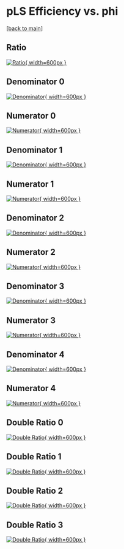 # pLS Efficiency vs. phi

[[back to main](./)]



## Ratio

[![Ratio](../mtv/var/pLS_xtr_11_-1_eff_phi.png){ width=600px }](../mtv/var/pLS_xtr_11_-1_eff_phi.pdf)

## Denominator 0

[![Denominator](../mtv/den/pLS_xtr_11_-1_eff_phi_den0.png){ width=600px }](../mtv/den/pLS_xtr_11_-1_eff_phi_den0.pdf)

## Numerator 0

[![Numerator](../mtv/num/pLS_xtr_11_-1_eff_phi_num0.png){ width=600px }](../mtv/num/pLS_xtr_11_-1_eff_phi_num0.pdf)

## Denominator 1

[![Denominator](../mtv/den/pLS_xtr_11_-1_eff_phi_den1.png){ width=600px }](../mtv/den/pLS_xtr_11_-1_eff_phi_den1.pdf)

## Numerator 1

[![Numerator](../mtv/num/pLS_xtr_11_-1_eff_phi_num1.png){ width=600px }](../mtv/num/pLS_xtr_11_-1_eff_phi_num1.pdf)

## Denominator 2

[![Denominator](../mtv/den/pLS_xtr_11_-1_eff_phi_den2.png){ width=600px }](../mtv/den/pLS_xtr_11_-1_eff_phi_den2.pdf)

## Numerator 2

[![Numerator](../mtv/num/pLS_xtr_11_-1_eff_phi_num2.png){ width=600px }](../mtv/num/pLS_xtr_11_-1_eff_phi_num2.pdf)

## Denominator 3

[![Denominator](../mtv/den/pLS_xtr_11_-1_eff_phi_den3.png){ width=600px }](../mtv/den/pLS_xtr_11_-1_eff_phi_den3.pdf)

## Numerator 3

[![Numerator](../mtv/num/pLS_xtr_11_-1_eff_phi_num3.png){ width=600px }](../mtv/num/pLS_xtr_11_-1_eff_phi_num3.pdf)

## Denominator 4

[![Denominator](../mtv/den/pLS_xtr_11_-1_eff_phi_den4.png){ width=600px }](../mtv/den/pLS_xtr_11_-1_eff_phi_den4.pdf)

## Numerator 4

[![Numerator](../mtv/num/pLS_xtr_11_-1_eff_phi_num4.png){ width=600px }](../mtv/num/pLS_xtr_11_-1_eff_phi_num4.pdf)

## Double Ratio 0

[![Double Ratio](../mtv/ratio/pLS_xtr_11_-1_eff_phi_ratio0.png){ width=600px }](../mtv/ratio/pLS_xtr_11_-1_eff_phi_ratio0.pdf)

## Double Ratio 1

[![Double Ratio](../mtv/ratio/pLS_xtr_11_-1_eff_phi_ratio1.png){ width=600px }](../mtv/ratio/pLS_xtr_11_-1_eff_phi_ratio1.pdf)

## Double Ratio 2

[![Double Ratio](../mtv/ratio/pLS_xtr_11_-1_eff_phi_ratio2.png){ width=600px }](../mtv/ratio/pLS_xtr_11_-1_eff_phi_ratio2.pdf)

## Double Ratio 3

[![Double Ratio](../mtv/ratio/pLS_xtr_11_-1_eff_phi_ratio3.png){ width=600px }](../mtv/ratio/pLS_xtr_11_-1_eff_phi_ratio3.pdf)

